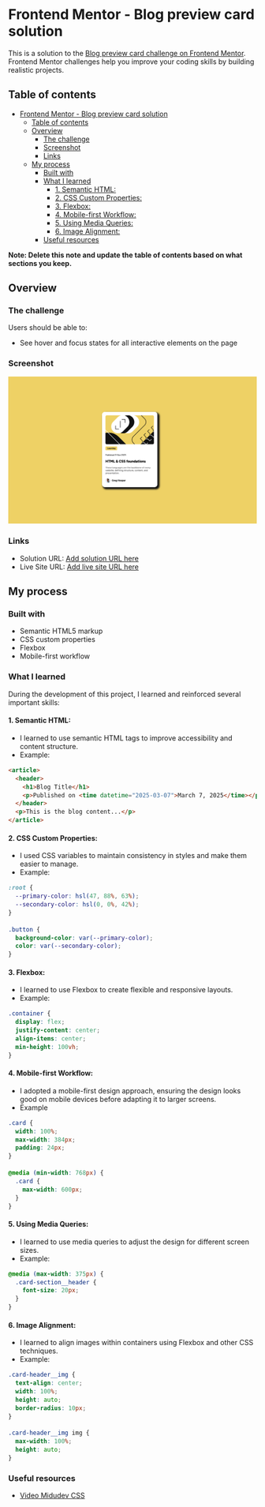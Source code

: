 # Frontend Mentor - Blog preview card solution

This is a solution to the [Blog preview card challenge on Frontend Mentor](https://www.frontendmentor.io/challenges/blog-preview-card-ckPaj01IcS). Frontend Mentor challenges help you improve your coding skills by building realistic projects. 

## Table of contents

- [Frontend Mentor - Blog preview card solution](#frontend-mentor---blog-preview-card-solution)
  - [Table of contents](#table-of-contents)
  - [Overview](#overview)
    - [The challenge](#the-challenge)
    - [Screenshot](#screenshot)
    - [Links](#links)
  - [My process](#my-process)
    - [Built with](#built-with)
    - [What I learned](#what-i-learned)
      - [1. Semantic HTML:](#1-semantic-html)
      - [2. CSS Custom Properties:](#2-css-custom-properties)
      - [3. Flexbox:](#3-flexbox)
      - [4. Mobile-first Workflow:](#4-mobile-first-workflow)
      - [5. Using Media Queries:](#5-using-media-queries)
      - [6. Image Alignment:](#6-image-alignment)
    - [Useful resources](#useful-resources)

**Note: Delete this note and update the table of contents based on what **sections** you keep.**

## Overview

### The challenge

Users should be able to:

- See hover and focus states for all interactive elements on the page

### Screenshot

![](./screenshot.png)

### Links

- Solution URL: [Add solution URL here](https://your-solution-url.com)
- Live Site URL: [Add live site URL here](https://your-live-site-url.com)

## My process

### Built with

- Semantic HTML5 markup
- CSS custom properties
- Flexbox
- Mobile-first workflow

### What I learned

During the development of this project, I learned and reinforced several important skills:

#### 1. Semantic HTML:

- I learned to use semantic HTML tags to improve accessibility and content structure.
- Example:


```html
<article>
  <header>
    <h1>Blog Title</h1>
    <p>Published on <time datetime="2025-03-07">March 7, 2025</time></p>
  </header>
  <p>This is the blog content...</p>
</article>
```
#### 2. CSS Custom Properties:

- I used CSS variables to maintain consistency in styles and make them easier to manage.
- Example:


```css
:root {
  --primary-color: hsl(47, 88%, 63%);
  --secondary-color: hsl(0, 0%, 42%);
}

.button {
  background-color: var(--primary-color);
  color: var(--secondary-color);
}
```
#### 3. Flexbox:
- I learned to use Flexbox to create flexible and responsive layouts.
- Example:

```css
.container {
  display: flex;
  justify-content: center;
  align-items: center;
  min-height: 100vh;
}
```

#### 4. Mobile-first Workflow:

- I adopted a mobile-first design approach, ensuring the design looks good on mobile devices before adapting it to larger screens.
- Example

```css
.card {
  width: 100%;
  max-width: 384px;
  padding: 24px;
}

@media (min-width: 768px) {
  .card {
    max-width: 600px;
  }
}
```

#### 5. Using Media Queries:
- I learned to use media queries to adjust the design for different screen sizes.
- Example:

```css
@media (max-width: 375px) {
  .card-section__header {
    font-size: 20px;
  } 
}
```

#### 6. Image Alignment:

- I learned to align images within containers using Flexbox and other CSS techniques.
- Example:
```css
.card-header__img {
  text-align: center;
  width: 100%;
  height: auto;
  border-radius: 10px;
}

.card-header__img img {
  max-width: 100%;
  height: auto;
}
```

### Useful resources

- [Video Midudev CSS](https://www.youtube.com/watch?v=TlJbu0BMLaY&t=6145s) 
<!-- 
## Author

- Website - [Add your name here](https://www.your-site.com)
- Frontend Mentor - [@yourusername](https://www.frontendmentor.io/profile/yourusername)
- Twitter - [@yourusername](https://www.twitter.com/yourusername) -->

